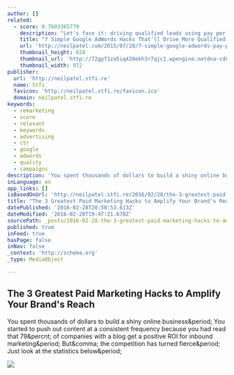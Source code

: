 ```yaml
---
author: []
related:
  - score: 0.7603365779
    description: "Let's face it: driving qualified leads using pay per click (PPC) advertising is a great way to generate more leads. According to Sitewit, \"Businesses make an average of $2 in revenue for every $1 they spend on AdWords.\" Paid ads are 56% more profitable than social media, which roughly has 44% ROI."
    title: "7 Simple Google AdWords Hacks That'll Drive More Qualified Leads"
    url: 'http://neilpatel.com/2015/07/28/7-simple-google-adwords-pay-per-click-hacks-to-drive-more-qualified-leads/'
    thumbnail_height: 624
    thumbnail_url: 'http://72gpf1za5iq428ekh3r7qjc1.wpengine.netdna-cdn.com/wp-content/uploads/2015/07/image45.png'
    thumbnail_width: 972
publisher:
  url: 'http://neilpatel.stfi.re'
  name: Stfi
  favicon: 'http://neilpatel.stfi.re/favicon.ico'
  domain: neilpatel.stfi.re
keywords:
  - remarketing
  - score
  - relevant
  - keywords
  - advertising
  - ctr
  - google
  - adwords
  - quality
  - campaigns
description: 'You spent thousands of dollars to build a shiny online business. You started to push out content at a consistent frequency because you had read that 79% of companies with a blog get a positive ROI for inbound marketing. But, the competition has turned fierce. Just look at the statistics below.'
inLanguage: en
app_links: []
isBasedOnUrl: 'http://neilpatel.stfi.re/2016/02/28/the-3-greatest-paid-marketing-hacks-to-amplify-your-brands-reach/?sf=vpvdel'
title: "The 3 Greatest Paid Marketing Hacks to Amplify Your Brand's Reach"
datePublished: '2016-02-28T20:50:53.613Z'
dateModified: '2016-02-28T19:47:21.670Z'
sourcePath: _posts/2016-02-28-the-3-greatest-paid-marketing-hacks-to-amplify-your-brands.md
published: true
inFeed: true
hasPage: false
inNav: false
_context: 'http://schema.org'
_type: MediaObject

---
```

<article style=""><h1>The 3 Greatest Paid Marketing Hacks to Amplify Your Brand's Reach</h1><p>You spent thousands of dollars to build a shiny online business&amp;period; You started to push out content at a consistent frequency because you had read that 79&amp;percnt; of companies with a blog get a positive ROI for inbound marketing&amp;period; But&amp;comma; the competition has turned fierce&amp;period; Just look at the statistics below&amp;period;</p><img src="http://72gpf1za5iq428ekh3r7qjc1.wpengine.netdna-cdn.com/wp-content/uploads/2016/01/image4710.png" /></article>